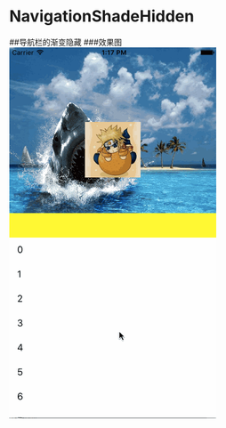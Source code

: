 # NavigationShadeHidden
##导航栏的渐变隐藏 
###效果图
![效果图](https://raw.githubusercontent.com/soulne/NavigationShadeHidden/master/sketch/navigation.gif)

